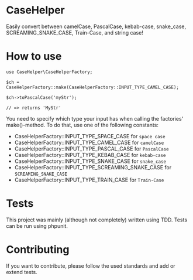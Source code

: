 CaseHelper
==========

Easily convert between camelCase, PascalCase, kebab-case, snake_case, SCREAMING_SNAKE_CASE, Train-Case, and string case!

# How to use

    use CaseHelper\CaseHelperFactory;
    
    $ch = CaseHelperFactory::make(CaseHelperFactory::INPUT_TYPE_CAMEL_CASE);

    $ch->toPascalCase('myStr');

    // => returns 'MyStr'

You need to specify which type your input has when calling the factories' make()-method. To do that, use one of the following constants:

  * CaseHelperFactory::INPUT_TYPE_SPACE_CASE for `space case`
  * CaseHelperFactory::INPUT_TYPE_CAMEL_CASE for `camelCase`
  * CaseHelperFactory::INPUT_TYPE_PASCAL_CASE for `PascalCase`
  * CaseHelperFactory::INPUT_TYPE_KEBAB_CASE for `kebab-case`
  * CaseHelperFactory::INPUT_TYPE_SNAKE_CASE for `snake_case`
  * CaseHelperFactory::INPUT_TYPE_SCREAMING_SNAKE_CASE for `SCREAMING_SNAKE_CASE`
  * CaseHelperFactory::INPUT_TYPE_TRAIN_CASE for `Train-Case`

# Tests

This project was mainly (although not completely) written using TDD. Tests can be run using phpunit.

# Contributing

If you want to contribute, please follow the used standards and add or extend tests.
